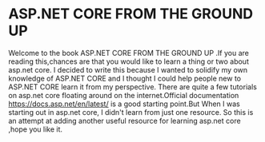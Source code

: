 # ASP.NET CORE FROM THE GROUND UP

Welcome to the book ASP.NET CORE FROM THE GROUND UP .If you are reading this,chances are that you would like to learn a thing or two about asp.net core. I decided to write this because I wanted to solidify my own knowledge of ASP.NET CORE and I thought I could help people new to ASP.NET CORE learn it from my perspective. There are quite a few tutorials on asp.net core floating around on the internet.Official documentation [https:\/\/docs.asp.net\/en\/latest\/](https://docs.asp.net/en/latest/) is a good starting point.But When I was starting out in asp.net core, I didn't learn from just one resource. So this is an attempt at adding another useful resource for learning asp.net core ,hope you like it.



